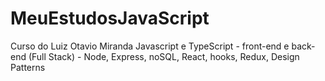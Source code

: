 # MeuEstudosJavaScript
Curso do Luiz Otavio Miranda
Javascript e TypeScript - front-end e back-end (Full Stack) - Node, Express, noSQL, React, hooks, Redux, Design Patterns
